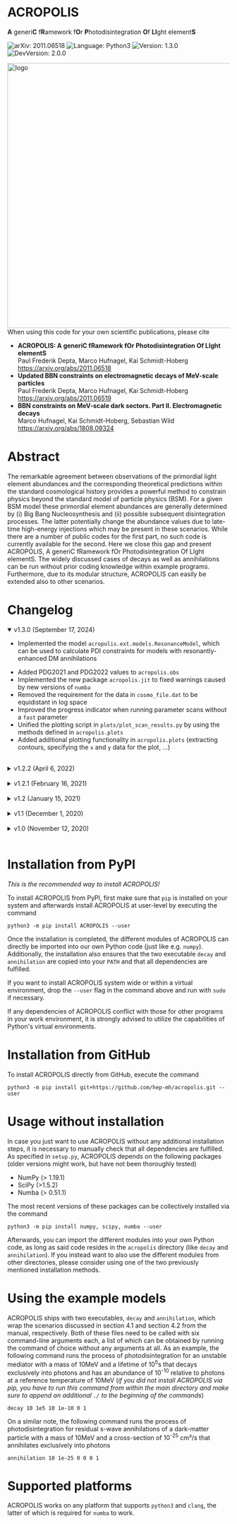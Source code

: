 # ACROPOLIS

**A** generi**C** f**R**amework f**O**r **P**hotodisintegration **O**f **LI**ght element**S**

![arXiv: 2011.06518](https://img.shields.io/badge/arXiv-2011.06518-red.svg?style=flat-square)
![Language: Python3](https://img.shields.io/badge/Language-Python3-blue.svg?style=flat-square)
![Version: 1.3.0](https://img.shields.io/badge/Current_Version-1.3.0-green.svg?style=flat-square)
![DevVersion: 2.0.0](https://img.shields.io/badge/Current_Dev_Version-2.0.0-orange.svg?style=flat-square)

<img src="https://acropolis.hepforge.org/ACROPOLIS.png" alt="logo" width="600"/><br />
When using this code for your own scientific publications, please cite

- **ACROPOLIS: A generiC fRamework fOr Photodisintegration Of LIght elementS**\
  Paul Frederik Depta, Marco Hufnagel, Kai Schmidt-Hoberg\
  https://arxiv.org/abs/2011.06518
- **Updated BBN constraints on electromagnetic decays of MeV-scale particles**\
  Paul Frederik Depta, Marco Hufnagel, Kai Schmidt-Hoberg\
  https://arxiv.org/abs/2011.06519
- **BBN constraints on MeV-scale dark sectors. Part II. Electromagnetic decays**\
  Marco Hufnagel, Kai Schmidt-Hoberg, Sebastian Wild\
  https://arxiv.org/abs/1808.09324

<!--*The most recent version of the manual can always be found on GitHub in the manual/ folder. The respective publication on arXiv might be out-of-date, especially when new versions of the code become available.*-->

# Abstract

The remarkable agreement between observations of the primordial light element abundances and the corresponding theoretical predictions within the standard cosmological history provides a powerful method to constrain physics beyond the standard model of particle physics (BSM). For a given BSM model these primordial element abundances are generally determined by (i) Big Bang Nucleosynthesis and (ii) possible subsequent disintegration processes. The latter potentially change the abundance values due to late-time high-energy injections which may be present in these scenarios. While there are a number of public codes for the first part, no such code is currently available for the second. Here we close this gap and present ACROPOLIS, A generiC fRamework fOr Photodisintegration Of LIght elementS. The widely discussed cases of decays as well as annihilations can be run without prior coding knowledge within example programs. Furthermore, due to its modular structure, ACROPOLIS can easily be extended also to other scenarios.

# Changelog

<details open>
<summary>v1.3.0 (September 17, 2024)</summary>

- Implemented the model ``acropolis.ext.models.ResonanceModel``, which can be used to calculate PDI constraints for models with resonantly-enhanced DM annihilations
<!-- - Updated the initial abundances, which have now be calculated with ``PArthENoPE v3.0`` and hence include the updated deuterium reaction rates -->
 - Added PDG2021 and PDG2022 values to ``acropolis.obs``
 - Implemented the new package ``acropolis.jit`` to fixed warnings caused by new versions of ``numba``
 - Removed the requirement for the data in ``cosmo_file.dat`` to be equidistant in log space
 - Improved the progress indicator when running parameter scans without a ``fast`` parameter
  - Unified the plotting script in ``plots/plot_scan_results.py`` by using the methods defined in ``acropolis.plots``
 - Added additional plotting functionality in ``acropolis.plots`` (extracting contours,  specifying the ``x`` and ``y`` data for the plot, ...)
  
</details><br />

<details>
<summary>v1.2.2 (April 6, 2022)</summary>
  
 - Implemented fixes for the issues #10 and #11 on GitHub
 - Made some initial plotting functions available in ``acropolis.plots``, which can be used to easily plot the results of parameter scans
 - Improved the output that is printed to the screen (especially for parameter scans if ``verbose=True``)
 - Updated the neutron lifetime to the PDG 2020 recommended value
 - Included some example files, e.g. for parameter scans, in the directory examples/
 - Included a new c-file ./tools/create_sm_abundance_file.c, which can be used with [``AlterBBN``](https://alterbbn.hepforge.org/) to generate the file ``abundance_file.dat`` for sm.tar.gz
 - Fixed a bug that prohibited running 2d parameter scans without 'fast' parameters
 - Fixed a bug that caused INFO messages to be printed even for ``verbose=False``
  
</details><br />

<details>
<summary>v1.2.1 (February 16, 2021)</summary>
  
 - Fixed a bug in ``DecayModel``. Results that have been obtained with older versions can be corrected by multiplying the parameter ``n0a`` with an additional factor ``2.7012``. All results of our papers remain unchanged.
 - Updated the set of initial abundances to the most recent values returned by [``AlterBBN``](https://alterbbn.hepforge.org/) v2.2 (explicitly, we used ``failsafe=12``)
  
</details><br />

<details>
<summary>v1.2 (January 15, 2021)</summary>
  
 - Speed improvements when running non-thermal nucleosynthesis (by a factor 7)
 - Modified the directory structure by moving ./data to ./acropolis/data to transform ``ACROPOLIS`` into a proper package, which can be installed via ``python3 -m pip install . --user`` (also putting the executables ``decay`` and ``annihilation`` into your ``PATH``)
 - Added the decay of neutrons and tritium to the calculation
 - For AnnihilationModel, it is now possible to freely choose the dark-matter density parameter (default is 0.12)
  
</details><br />

<details>
<summary>v1.1 (December 1, 2020)</summary>
  
 - For the source terms it is now possible to specify arbitrary monochromatic and continuous contributions, meaning that the latter one is no longer limited to only final-state radiation of photons
 - By including additional JIT compilation steps, the runtime without database files was drastically decreased (by approximately a factor 15)
 - The previously mentioned performance improvements also allowed to drop the large database files alltogether, which results in a better user experience (all database files are now part of the git repo and no additional download is required) and a significantly reduced RAM usage (&#x223C;900MB &#x2192; &#x223C;20MB)
 - Fixed a bug, which could lead to NaNs when calculating heavily suppressed spectra with E<sub>0</sub> &#x226B; me<sup>2</sup>/(22T)
 - Added a unified way to print the final abundances in order to declutter the wrapper scripts. This makes it easier to focus on the actual important parts when learning how to use ``ACROPOLIS``
 - Moved from bytecode to simple text files for the remaining database file, as the former leads to unexpected behaviour on some machines
 - Added additional info and warning messages for the user's convenience
  
</details><br />

<details>
<summary>v1.0 (November 12, 2020)</summary>

 - Initial release
  
</details><br />

# Installation from PyPI

*This is the recommended way to install ACROPOLIS!*

To install ACROPOLIS from PyPI, first make sure that ``pip`` is installed on your system and afterwards install ACROPOLIS at user-level by executing the command

```
python3 -m pip install ACROPOLIS --user
```

Once the installation is completed, the different modules of ACROPOLIS can directly be imported into our own Python code (just like e.g. ``numpy``). Additionally, the installation also ensures that the two executable ``decay`` and ``annihilation`` are copied into your ``PATH`` and that all dependencies are fulfilled.

If you want to install ACROPOLIS system wide or within a virtual environment, drop the ``--user`` flag in the command above and run with ``sudo`` if necessary.

If any dependencies of ACROPOLIS conflict with those for other programs in your work environment, it is strongly advised to utilize the capabilities of Python's virtual environments.


# Installation from GitHub

To install ACROPOLIS directly from GitHub, execute the command

```
python3 -m pip install git+https://github.com/hep-mh/acropolis.git --user
```

# Usage without installation

In case you just want to use ACROPOLIS without any additional installation steps, it is necessary to manually check that all dependencies are fulfilled. As specified in ``setup.py``, ACROPOLIS depends on the following packages (older versions might work, but have not been thoroughly tested)

 - NumPy (> 1.19.1)
 - SciPy (>1.5.2)
 - Numba (> 0.51.1)

The most recent versions of these packages can be collectively installed via the command

```
python3 -m pip install numpy, scipy, numba --user
```

Afterwards, you can import the different modules into your own Python code, as long as said code resides in the ``acropolis`` directory (like ``decay`` and ``annihilation``). If you instead want to also use the different modules from other directories, please consider using one of the two previously mentioned installation methods.


# Using the example models

ACROPOLIS ships with two executables, ``decay`` and ``annihilation``, which wrap the scenarios discussed in section 4.1 and section 4.2 from the manual, respectively. Both of these files need to be called with six command-line arguments each, a list of which can be obtained by running the command of choice without any arguments at all. As an example, the following command runs the process of photodisintegration for an unstable mediator with a mass of 10MeV and a lifetime of 10<sup>5</sup>s that decays exclusively into photons and has an abundance of 10<sup>-10</sup> relative to photons at a reference temperature of 10MeV (*if you did not install ACROPOLIS via pip, you have to run this command from within the main directory and make sure to append an additional ``./`` to the beginning of the commands*)

```
decay 10 1e5 10 1e-10 0 1
```

On a similar note, the following command runs the process of photodisintegration for residual s-wave annihilations of a dark-matter particle with a mass of 10MeV and a cross-section of 10<sup>-25</sup> cm³/s that annihilates exclusively into photons

```
annihilation 10 1e-25 0 0 0 1
```

# Supported platforms

ACROPOLIS works on any platform that supports ``python3`` and ``clang``, the latter of which is required for ``numba`` to work.
